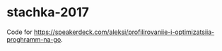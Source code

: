 # stachka-2017

Code for https://speakerdeck.com/aleksi/profilirovaniie-i-optimizatsiia-proghramm-na-go.
